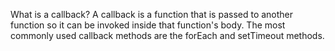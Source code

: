 What is a callback?
    A callback is a function that is passed to another function so it can be invoked inside that function's body. The most commonly used callback methods are the forEach and setTimeout methods.